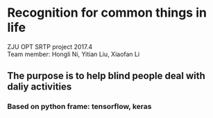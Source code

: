 # Recognition for common things in life
ZJU OPT SRTP project 2017.4  
Team member: Hongli Ni, Yitian Liu, Xiaofan Li     
## The purpose is to help blind people deal with daliy activities  
### Based on python frame: tensorflow, keras  
